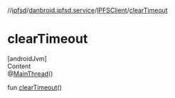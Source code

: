 //[ipfsd](../../index.md)/[danbroid.ipfsd.service](../index.md)/[IPFSClient](index.md)/[clearTimeout](clear-timeout.md)



# clearTimeout  
[androidJvm]  
Content  
@[MainThread](https://developer.android.com/reference/kotlin/androidx/annotation/MainThread.html)()  
  
fun [clearTimeout](clear-timeout.md)()  



